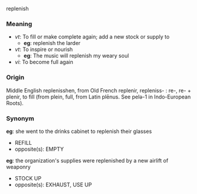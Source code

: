 replenish
### Meaning
+ _vt_: To fill or make complete again; add a new stock or supply to
    + __eg__: replenish the larder
+ _vt_: To inspire or nourish
    + __eg__: The music will replenish my weary soul
+ _vi_: To become full again

### Origin

Middle English replenisshen, from Old French replenir, repleniss- : re-, re- + plenir, to fill (from plein, full, from Latin plēnus. See pelə-1 in Indo-European Roots).

### Synonym

__eg__: she went to the drinks cabinet to replenish their glasses

+ REFILL
+ opposite(s): EMPTY

__eg__: the organization's supplies were replenished by a new airlift of weaponry

+ STOCK UP
+ opposite(s): EXHAUST, USE UP



